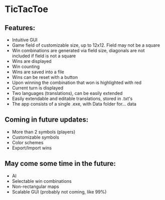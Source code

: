 # TicTacToe
## Features:  
- Intuitive GUI
- Game field of customizable size, up to 12x12. Field may not be a square
- Win combinations are generated via field size, diagonals are not included if field is not a square
- Wins are displayed
- Win counting
- Wins are saved into a file
- Wins can be reset with a button
- Upon winning the combination that won is highlighted with red
- Current turn is displayed
- Two languages (translations), can be easily extended
- Easily extendable and editable translations, stored in .txt's
- The app consists of a single .exe, with Data folder for... data
## Coming in future updates:
- More than 2 symbols (players)
- Customizable symbols
- Color schemes
- Export/Import wins
## May come some time in the future:
- AI
- Selectable win combinations
- Non-rectangular maps
- Scalable GUI (probably not coming, like 99%)
